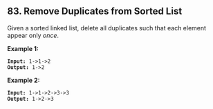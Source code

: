 ## 83. Remove Duplicates from Sorted List
Given a sorted linked list, delete all duplicates such that each element appear only *once*.

**Example 1:**
<pre><code><b>Input:</b> 1->1->2
<b>Output:</b> 1->2
</code></pre>

**Example 2:**
<pre><code><b>Input:</b> 1->1->2->3->3
<b>Output:</b> 1->2->3
</code></pre>
